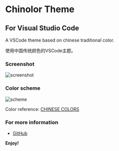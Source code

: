 # Chinolor Theme
## For Visual Studio Code

A VSCode theme based on chinese traditional color.

使用中国传统颜色的VSCode主题。

### Screenshot

![screenshot](https://s1.ax1x.com/2018/05/12/CBMNBF.png)

### Color scheme

![scheme](https://s1.ax1x.com/2018/05/12/CBMtnU.png)

Color reference: [CHINESE COLORS](http://zhongguose.com/)

### For more information
* [GitHub](https://github.com/IwYvI/chinolor)

**Enjoy!**
